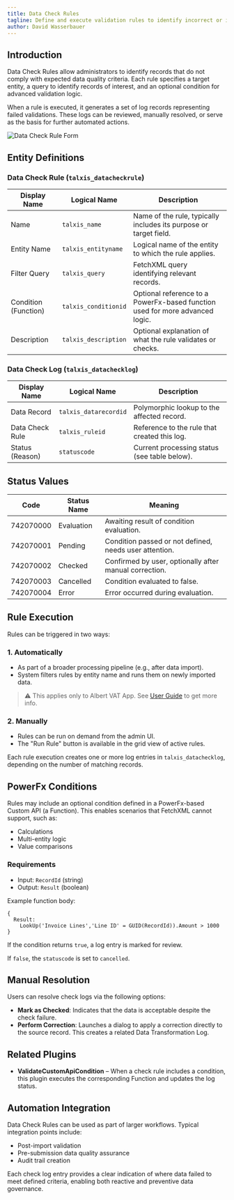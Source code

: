 ```yaml
---
title: Data Check Rules
tagline: Define and execute validation rules to identify incorrect or incomplete records.
author: David Wasserbauer
---
```


## Introduction

Data Check Rules allow administrators to identify records that do not comply with expected data quality criteria. Each rule specifies a target entity, a query to identify records of interest, and an optional condition for advanced validation logic.

When a rule is executed, it generates a set of log records representing failed validations. These logs can be reviewed, manually resolved, or serve as the basis for further automated actions.

![Data Check Rule Form](/.attachments/applications/modules/bootstrap/data/data-check-rule-form.png)

## Entity Definitions

### Data Check Rule (`talxis_datacheckrule`)

| Display Name         | Logical Name         | Description                                                                  |
| -------------------- | -------------------- | ---------------------------------------------------------------------------- |
| Name                 | `talxis_name`        | Name of the rule, typically includes its purpose or target field.            |
| Entity Name          | `talxis_entityname`  | Logical name of the entity to which the rule applies.                        |
| Filter Query         | `talxis_query`       | FetchXML query identifying relevant records.                                 |
| Condition (Function) | `talxis_conditionid` | Optional reference to a PowerFx-based function used for more advanced logic. |
| Description          | `talxis_description` | Optional explanation of what the rule validates or checks.                   |

### Data Check Log (`talxis_datachecklog`)

| Display Name           | Logical Name                 | Description                                                    |
| ---------------------- | ---------------------------- | -------------------------------------------------------------- |
| Data Record            | `talxis_datarecordid`        | Polymorphic lookup to the affected record.                     |
| Data Check Rule        | `talxis_ruleid`              | Reference to the rule that created this log.                   |
| Status (Reason)        | `statuscode`                 | Current processing status (see table below).                   |

## Status Values

| Code      | Status Name     | Meaning                                                |
| --------- | --------------- | ------------------------------------------------------ |
| 742070000 | Evaluation      | Awaiting result of condition evaluation.               |
| 742070001 | Pending         | Condition passed or not defined, needs user attention. |
| 742070002 | Checked         | Confirmed by user, optionally after manual correction. |
| 742070003 | Cancelled       | Condition evaluated to false.                          |
| 742070004 | Error           | Error occurred during evaluation.                      |

## Rule Execution

Rules can be triggered in two ways:

### 1. Automatically

* As part of a broader processing pipeline (e.g., after data import).
* System filters rules by entity name and runs them on newly imported data.

> ⚠️ This applies only to Albert VAT App. See [User Guide](https://thenetworg.sharepoint.com/:w:/r/teams/pct20004/Shared%20Documents/General/_DOCS/250509-DC-01%20VAT%20App%20-%20User%20Guide.docx?d=w621b4d97c59f40be860062708c44bbd1&csf=1&web=1&e=NfOERk) to get more info.

### 2. Manually

* Rules can be run on demand from the admin UI.
* The "Run Rule" button is available in the grid view of active rules.

Each rule execution creates one or more log entries in `talxis_datachecklog`, depending on the number of matching records.

## PowerFx Conditions

Rules may include an optional condition defined in a PowerFx-based Custom API (a Function). This enables scenarios that FetchXML cannot support, such as:

* Calculations
* Multi-entity logic
* Value comparisons

### Requirements

* Input: `RecordId` (string)
* Output: `Result` (boolean)

Example function body:

```plaintext
{
  Result:
    LookUp('Invoice Lines','Line ID' = GUID(RecordId)).Amount > 1000
}
```

If the condition returns `true`, a log entry is marked for review. 

If `false`, the `statuscode` is set to `cancelled`.

## Manual Resolution

Users can resolve check logs via the following options:

* **Mark as Checked**: Indicates that the data is acceptable despite the check failure.
* **Perform Correction**: Launches a dialog to apply a correction directly to the source record. This creates a related Data Transformation Log.

## Related Plugins

* **ValidateCustomApiCondition** – When a check rule includes a condition, this plugin executes the corresponding Function and updates the log status.

## Automation Integration

Data Check Rules can be used as part of larger workflows. Typical integration points include:

* Post-import validation
* Pre-submission data quality assurance
* Audit trail creation

Each check log entry provides a clear indication of where data failed to meet defined criteria, enabling both reactive and preventive data governance.